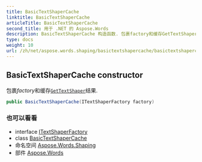 ```yaml
---
title: BasicTextShaperCache
linktitle: BasicTextShaperCache
articleTitle: BasicTextShaperCache
second_title: 用于 .NET 的 Aspose.Words
description: BasicTextShaperCache 构造函数. 包裹factory和缓存GetTextShaper结果 在 C#.
type: docs
weight: 10
url: /zh/net/aspose.words.shaping/basictextshapercache/basictextshapercache/
---
```

## BasicTextShaperCache constructor

包裹*factory*和缓存[`GetTextShaper`](../../itextshaperfactory/gettextshaper/)结果.

```csharp
public BasicTextShaperCache(ITextShaperFactory factory)
```

### 也可以看看

* interface [ITextShaperFactory](../../itextshaperfactory/)
* class [BasicTextShaperCache](../)
* 命名空间 [Aspose.Words.Shaping](../../../aspose.words.shaping/)
* 部件 [Aspose.Words](../../../)
